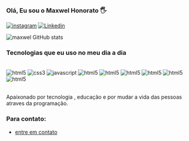 
### Olá, Eu sou o Maxwel Honorato 🖐️

[![instagram](https://img.shields.io/badge/Instagram-E4405F?style=for-the-badge&logo=instagram&logoColor=white)](https://www.instagram.com/invites/contact/?igsh=157rkqbs06l2t&utm_content=66l3o13)
[![Linkedin](https://img.shields.io/badge/LinkedIn-0077B5?style=for-the-badge&logo=linkedin&logoColor=white)](https://www.linkedin.com/in/maxwel-h-87b516294?utm_source=share&utm_campaign=share_via&utm_content=profile&utm_medium=android_app)

![maxwel GitHub stats](https://github-readme-stats.vercel.app/api?username=maxwell-honorato&show_icons=true&theme=radical)

### Tecnologias que eu uso no meu dia a dia 

<div style="display: inline_ block"><br/>
    <img align="center" alt="html5" src="https://img.shields.io/badge/HTML5-E34F26?style=for-the-badge&logo=html5&logoColor=white" />
    <img align="center" alt="css3" src="https://img.shields.io/badge/CSS3-1572B6?style=for-the-badge&logo=css3&logoColor=white" />
    <img align="center" alt="javascript" src="https://img.shields.io/badge/JavaScript-F7DF1E?style=for-the-badge&logo=javascript&logoColor=black" />
    <img align="center" alt="html5" src="https://img.shields.io/badge/Bootstrap-563D7C?style=for-the-badge&logo=bootstrap&logoColor=white" />
    <img align="center" alt="html5" src="https://img.shields.io/badge/React-20232A?style=for-the-badge&logo=react&logoColor=61DAFB" />
    <img align="center" alt="html5" src="https://img.shields.io/badge/Node.js-43853D?style=for-the-badge&logo=node.js&logoColor=white" />
    <img align="center" alt="html5" src="https://img.shields.io/badge/Python-3776AB?style=for-the-badge&logo=python&logoColor=white" />
    <img align="center" alt="html5" src="https://img.shields.io/badge/Java-ED8B00?style=for-the-badge&logo=openjdk&logoColor=white" />
    <img align="center" alt="html5" src="    https://img.shields.io/badge/MySQL-00000F?style=for-the-badge&logo=mysql&logoColor=white" />
</div><br/>

Apaixonado por tecnologia , educação e por mudar a vida das pessoas atraves da programação.

###  Para contato:
- [entre em contato](maxwellhonorato8@gmail.com)
